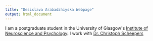 ```yaml
---
title: "Desislava Arabadzhiyska Webpage"
output: html_document
---
```


I am a postgraduate student in the University of Glasgow's
[Institute of Neuroscience and Psychology](http://www.gla.ac.uk/researchinstitutes/neurosciencepsychology/).
I work with [Dr. Christoph Scheepers](https://www.researchgate.net/profile/Christoph_Scheepers)
